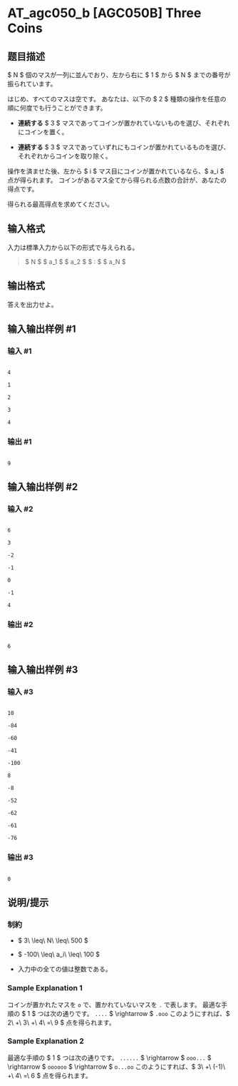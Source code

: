 # AT_agc050_b [AGC050B] Three Coins

## 题目描述

[problemUrl]: https://atcoder.jp/contests/agc050/tasks/agc050_b

$ N $ 個のマスが一列に並んでおり、左から右に $ 1 $ から $ N $ までの番号が振られています。

はじめ、すべてのマスは空です。 あなたは、以下の $ 2 $ 種類の操作を任意の順に何度でも行うことができます。

- **連続する** $ 3 $ マスであってコインが置かれていないものを選び、それぞれにコインを置く。
- **連続する** $ 3 $ マスであっていずれにもコインが置かれているものを選び、それぞれからコインを取り除く。

操作を済ませた後、左から $ i $ マス目にコインが置かれているなら、$ a_i $ 点が得られます。 コインがあるマス全てから得られる点数の合計が、あなたの得点です。

得られる最高得点を求めてください。

## 输入格式

入力は標準入力から以下の形式で与えられる。

> $ N $ $ a_1 $ $ a_2 $ $ : $ $ a_N $

## 输出格式

答えを出力せよ。

## 输入输出样例 #1

### 输入 #1

```
4
1
2
3
4
```

### 输出 #1

```
9
```

## 输入输出样例 #2

### 输入 #2

```
6
3
-2
-1
0
-1
4
```

### 输出 #2

```
6
```

## 输入输出样例 #3

### 输入 #3

```
10
-84
-60
-41
-100
8
-8
-52
-62
-61
-76
```

### 输出 #3

```
0
```

## 说明/提示

### 制約

- $ 3\ \leq\ N\ \leq\ 500 $
- $ -100\ \leq\ a_i\ \leq\ 100 $
- 入力中の全ての値は整数である。

### Sample Explanation 1

コインが置かれたマスを `o` で、置かれていないマスを `.` で表します。 最適な手順の $ 1 $ つは次の通りです。 `....` $ \rightarrow $ `.ooo` このようにすれば、$ 2\ +\ 3\ +\ 4\ =\ 9 $ 点を得られます。

### Sample Explanation 2

最適な手順の $ 1 $ つは次の通りです。 `......` $ \rightarrow $ `ooo...` $ \rightarrow $ `oooooo` $ \rightarrow $ `o...oo` このようにすれば、$ 3\ +\ (-1)\ +\ 4\ =\ 6 $ 点を得られます。